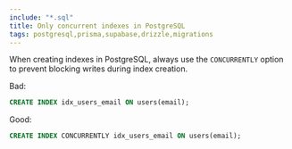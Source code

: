 ```yaml
---
include: "*.sql"
title: Only concurrent indexes in PostgreSQL
tags: postgresql,prisma,supabase,drizzle,migrations
---
```


When creating indexes in PostgreSQL, always use the `CONCURRENTLY` option to prevent blocking writes during index creation.

Bad:

```sql
CREATE INDEX idx_users_email ON users(email);
```

Good:

```sql
CREATE INDEX CONCURRENTLY idx_users_email ON users(email);
```
